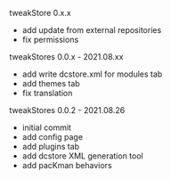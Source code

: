 tweakStore 0.x.x
- add update from external repositories
- fix permissions

tweakStores 0.0.x - 2021.08.xx
- add write dcstore.xml for modules tab
- add themes tab
- fix translation

tweakStores 0.0.2 - 2021.08.26
- initial commit
- add config page
- add plugins tab
- add dcstore XML generation tool
- add pacKman behaviors